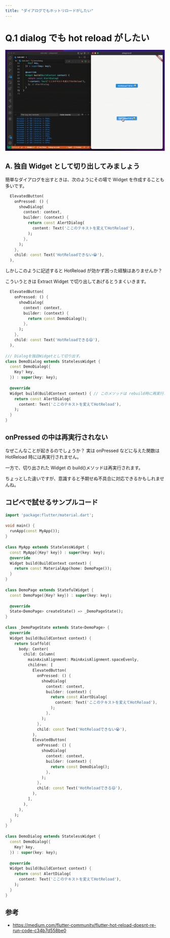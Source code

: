 ```yaml
---
title: "ダイアログでもホットリロードがしたい"
---
```


# Q.1 dialog でも hot reload がしたい

![](/images/q1/1.gif)

## A. 独自 Widget として切り出してみましょう

簡単なダイアログを出すときは、次のようにその場で Widget を作成することも多いです。

```dart
  ElevatedButton(
    onPressed: () {
      showDialog(
        context: context,
        builder: (context) {
          return const AlertDialog(
            content: Text('ここのテキストを変えてHotReload'),
          );
        },
      );
    },
    child: const Text('HotReloadできない😭'),
  ),
```

しかしこのように記述すると HotReload が効かず困った経験はありませんか？

こういうときは Extract Widget で切り出してあげるとうまくいきます。

```dart
  ElevatedButton(
    onPressed: () {
      showDialog(
        context: context,
        builder: (context) {
          return const DemoDialog();
        },
      );
    },
    child: const Text('HotReloadできる😄'),
  ),

/// Dialogを独自Widgetとして切り出す。
class DemoDialog extends StatelessWidget {
  const DemoDialog({
    Key? key,
  }) : super(key: key);

  @override
  Widget build(BuildContext context) { // このメソッドは rebuild時に再実行される。
    return const AlertDialog(
      content: Text('ここのテキストを変えてHotReload'),
    );
  }
}
```

## onPressed の中は再実行されない

なぜこんなことが起きるのでしょうか？
実は onPressed などに与えた関数は HotReload 時には再実行されません。

一方で、切り出された Widget の build()メソッドは再実行されます。

ちょっとした違いですが、意識すると予期せぬ不具合に対応できるかもしれませんね。

## コピペで試せるサンプルコード

```dart
import 'package:flutter/material.dart';

void main() {
  runApp(const MyApp());
}

class MyApp extends StatelessWidget {
  const MyApp({Key? key}) : super(key: key);
  @override
  Widget build(BuildContext context) {
    return const MaterialApp(home: DemoPage());
  }
}

class DemoPage extends StatefulWidget {
  const DemoPage({Key? key}) : super(key: key);

  @override
  State<DemoPage> createState() => _DemoPageState();
}

class _DemoPageState extends State<DemoPage> {
  @override
  Widget build(BuildContext context) {
    return Scaffold(
      body: Center(
        child: Column(
          mainAxisAlignment: MainAxisAlignment.spaceEvenly,
          children: [
            ElevatedButton(
              onPressed: () {
                showDialog(
                  context: context,
                  builder: (context) {
                    return const AlertDialog(
                      content: Text('ここのテキストを変えてHotReload'),
                    );
                  },
                );
              },
              child: const Text('HotReloadできない😭'),
            ),
            ElevatedButton(
              onPressed: () {
                showDialog(
                  context: context,
                  builder: (context) {
                    return const DemoDialog();
                  },
                );
              },
              child: const Text('HotReloadできる😄'),
            ),
          ],
        ),
      ),
    );
  }
}

class DemoDialog extends StatelessWidget {
  const DemoDialog({
    Key? key,
  }) : super(key: key);

  @override
  Widget build(BuildContext context) {
    return const AlertDialog(
      content: Text('ここのテキストを変えてHotReload'),
    );
  }
}

```

## 参考

- https://medium.com/flutter-community/flutter-hot-reload-doesnt-re-run-code-c34b7d558be0
